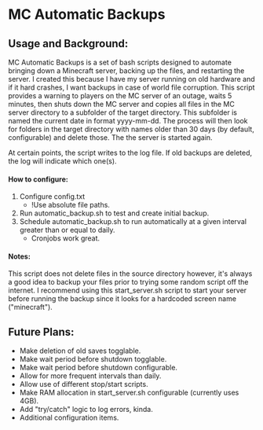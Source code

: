 # MC Automatic Backups

## Usage and Background:
MC Automatic Backups is a set of bash scripts designed to automate bringing down a Minecraft server, backing up the files, and restarting the server. I created this because I have my server running on old hardware and if it hard crashes, I want backups in case of world file corruption.
This script provides a warning to players on the MC server of an outage, waits 5 minutes, then shuts down the MC server and copies all files in the MC server directory to a subfolder of the target directory. This subfolder is named the current date in format yyyy-mm-dd. The process will then look for folders in the target directory with names older than 30 days (by default, configurable) and delete those. The the server is started again. 

At certain points, the script writes to the log file. If old backups are deleted, the log will indicate which one(s).

#### How to configure:
1. Configure config.txt
    - !Use absolute file paths.
2. Run automatic_backup.sh to test and create initial backup.
3. Schedule automatic_backup.sh to run automatically at a given interval greater than or equal to daily.
    - Cronjobs work great.

#### Notes:
This script does not delete files in the source directory however, it's always a good idea to backup your files prior to trying some random script off the internet.
I recommend using this start_server.sh script to start your server before running the backup since it looks for a hardcoded screen name ("minecraft").

## Future Plans:
- Make deletion of old saves togglable. 
- Make wait period before shutdown togglable.
- Make wait period before shutdown configurable. 
- Allow for more frequent intervals than daily.
- Allow use of different stop/start scripts.
- Make RAM allocation in start_server.sh configurable (currently uses 4GB).
- Add "try/catch" logic to log errors, kinda.
- Additional configuration items.